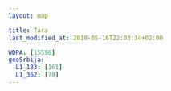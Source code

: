 ```yaml
---
layout: map

title: Tara
last_modified_at: 2018-05-16T22:03:34+02:00

WDPA: [15596]
geoSrbija:
  L1_183: [161]
  L1_362: [78]
---
```

